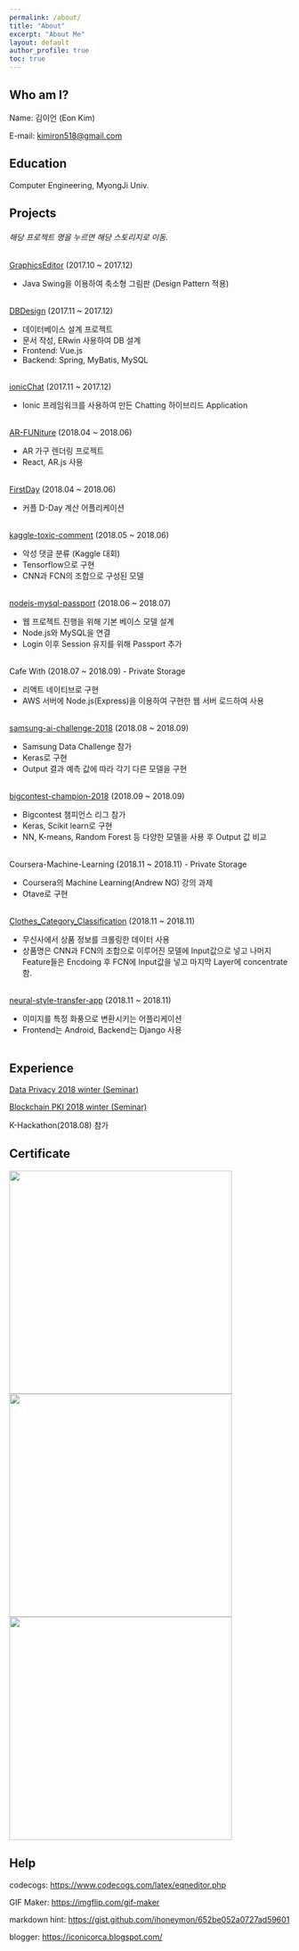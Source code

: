 ```yaml
---
permalink: /about/
title: "About"
excerpt: "About Me"
layout: default
author_profile: true
toc: true
---
```


## Who am I?
Name: 김이언 (Eon Kim)

E-mail: kimiron518@gmail.com

## Education
Computer Engineering, MyongJi Univ.

## Projects
###### 해당 프로젝트 명을 누르면 해당 스토리지로 이동.

[GraphicsEditor](https://github.com/thisisiron/GraphicsEditor) (2017.10 ~ 2017.12)
- Java Swing을 이용하여 축소형 그림판 (Design Pattern 적용)
<br></br>

[DBDesign](https://github.com/wlsgussla123/DBDesign) (2017.11 ~ 2017.12)
- 데이터베이스 설계 프로젝트
- 문서 작성, ERwin 사용하여 DB 설계
- Frontend: Vue.js
- Backend: Spring, MyBatis, MySQL
<br></br>

[ionicChat](https://github.com/thisisiron/ionicChat) (2017.11 ~ 2017.12)
- Ionic 프레임워크를 사용하여 만든 Chatting 하이브리드 Application
<br></br>

[AR-FUNiture](https://github.com/hyuk22/AR-FUNiture) (2018.04 ~ 2018.06)
- AR 가구 렌더링 프로젝트
- React, AR.js 사용
<br></br>

[FirstDay](https://github.com/thisisiron/FirstDay) (2018.04 ~ 2018.06)
- 커플 D-Day 계산 어플리케이션
<br></br>

[kaggle-toxic-comment](https://github.com/thisisiron/kaggle-toxic-comment) (2018.05 ~ 2018.06)
- 악성 댓글 분류 (Kaggle 대회)
- Tensorflow으로 구현
- CNN과 FCN의 조합으로 구성된 모델
<br></br>

[nodejs-mysql-passport](https://github.com/thisisiron/nodejs-mysql-passport) (2018.06 ~ 2018.07)
- 웹 프로젝트 진행을 위해 기본 베이스 모델 설계
- Node.js와 MySQL을 연결
- Login 이후 Session 유지를 위해 Passport 추가
<br></br>

Cafe With (2018.07 ~ 2018.09) - Private Storage
- 리액트 네이티브로 구현
- AWS 서버에 Node.js(Express)을 이용하여 구현한 웹 서버 로드하여 사용
<br></br>

[samsung-ai-challenge-2018](https://github.com/thisisiron/samsung-ai-challenge-2018) (2018.08 ~ 2018.09)
- Samsung Data Challenge 참가
- Keras로 구현
- Output 결과 예측 값에 따라 각기 다른 모델을 구현
<br></br>

[bigcontest-champion-2018](https://github.com/thisisiron/bigcontest-champion-2018) (2018.09 ~ 2018.09)
- Bigcontest 챔피언스 리그 참가
- Keras, Scikit learn로 구현
- NN, K-means, Random Forest 등 다양한 모델을 사용 후 Output 값 비교
<br></br>

Coursera-Machine-Learning (2018.11 ~ 2018.11) - Private Storage
- Coursera의 Machine Learning(Andrew NG) 강의 과제
- Otave로 구현
<br></br>

[Clothes_Category_Classification](https://github.com/thisisiron/Clothes_Category_Classification) (2018.11 ~ 2018.11)
- 무신사에서 상품 정보를 크롤링한 데이터 사용
- 상품명은 CNN과 FCN의 조합으로 이루어진 모델에 Input값으로 넣고 나머지 Feature들은 Encdoing 후 FCN에 Input값을 넣고 마지막 Layer에 concentrate함.
<br></br>

[neural-style-transfer-app](https://github.com/thisisiron/neural-style-transfer-app) (2018.11 ~ 2018.11)
- 이미지를 특정 화풍으로 변환시키는 어플리케이션
- Frontend는 Android, Backend는 Django 사용
<br></br>


## Experience
[Data Privacy 2018 winter (Seminar)](http://hmcl.mju.ac.kr/doku.php?id=lab:labmain)

[Blockchain PKI 2018 winter (Seminar)](http://hmcl.mju.ac.kr/doku.php?id=lab:labmain)

K-Hackathon(2018.08) 참가


## Certificate
<img src="https://github.com/thisisiron/blogger/blob/master/images/BigdataCertificate.PNG" width="400">
<img src="https://github.com/thisisiron/blogger/blob/master/images/MLCertificate.PNG" width="400">
<img src="https://github.com/thisisiron/blogger/blob/master/images/NNandDL.PNG" width="400">


## Help
codecogs: https://www.codecogs.com/latex/eqneditor.php

GIF Maker: https://imgflip.com/gif-maker

markdown hint: https://gist.github.com/ihoneymon/652be052a0727ad59601

blogger: https://iconicorca.blogspot.com/
